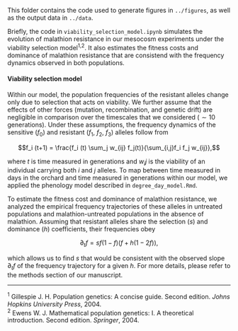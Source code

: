 This folder contains the code used to generate figures in `../figures`, as well as the output data in `../data`.

Briefly, the code in `viability_selection_model.ipynb` simulates the evolution of malathion resistance in our mesocosm experiments under the viability selection model<sup>1,2</sup>. It also estimates the fitness costs and dominance of malathion resistance that are consistend with the frequency dynamics observed in both populations. 

#### Viability selection model 

Within our model, the population frequencies of the resistant alleles change only due to selection that acts on viability. We further assume that the effects of other forces (mutation, recombination, and genetic drift) are negligible in comparison over the timescales that we considered ($\sim10$ generations). Under these assumptions, the frequency dynamics of the sensitive ($f_0$) and resistant ($f_1$, $f_2$, $f_3$) alleles follow from  
```math
f_i (t+1) = \frac{f_i (t) \sum_j w_{ij} f_j(t)}{\sum_{i,j}f_i f_j w_{ij}},
```
where $t$ is time measured in generations and $w_ij$ is the viability of an individual carrying both $i$ and $j$ alleles. To map between time measured in days in the orchard and time measured in generations within our model, we applied the phenology model described in `degree_day_model.Rmd`.  
  

To estimate the fitness cost and dominance of malathion resistance, we analyzed the empirical frequency trajectories of these alleles in untreated populations and malathion-untreated populations in the absence of malathion. Assuming that resistant alleles share the selection ($s$) and dominance ($h$) coefficients, their frequencies obey
```math
    \partial_t f = sf(1-f)(f+h(1-2f)),
```
which allows us to find $s$ that would be consistent with the observed slope $\partial_t f$ of the frequency trajectory for a given $h$. For more details, please refer to the methods section of our manuscript.   

-------------
<sup>1</sup> Gillespie J. H. Population genetics: A concise guide. Second edition. _Johns Hopkins University Press_, 2004.  
<sup>2</sup> Ewens W. J. Mathematical population genetics: I. A theoretical introduction. Second edition. _Springer_, 2004.

